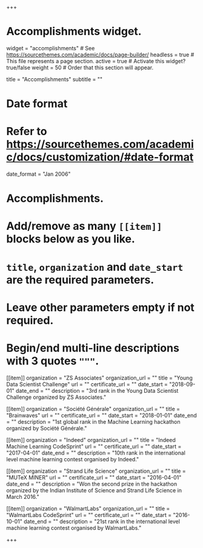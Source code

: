 +++
# Accomplishments widget.
widget = "accomplishments"  # See https://sourcethemes.com/academic/docs/page-builder/
headless = true  # This file represents a page section.
active = true  # Activate this widget? true/false
weight = 50  # Order that this section will appear.

title = "Accomplish&shy;ments"
subtitle = ""

# Date format
#   Refer to https://sourcethemes.com/academic/docs/customization/#date-format
date_format = "Jan 2006"

# Accomplishments.
#   Add/remove as many `[[item]]` blocks below as you like.
#   `title`, `organization` and `date_start` are the required parameters.
#   Leave other parameters empty if not required.
#   Begin/end multi-line descriptions with 3 quotes `"""`.

[[item]]
  organization = "ZS Associates"
  organization_url = ""
  title = "Young Data Scientist Challenge"
  url = ""
  certificate_url = ""
  date_start = "2018-09-01"
  date_end = ""
  description = "3rd rank in the Young Data Scientist Challenge organized by ZS Associates."

[[item]]
  organization = "Société Générale"
  organization_url = ""
  title = "Brainwaves"
  url = ""
  certificate_url = ""
  date_start = "2018-01-01"
  date_end = ""
  description = "1st global rank in the Machine Learning hackathon organized by Société Générale."

[[item]]
  organization = "Indeed"
  organization_url = ""
  title = "Indeed Machine Learning CodeSprint"
  url = ""
  certificate_url = ""
  date_start = "2017-04-01"
  date_end = ""
  description = "10th rank in the international level machine learning contest organised by Indeed."

[[item]]
  organization = "Strand Life Science"
  organization_url = ""
  title = "MUTeX MINER"
  url = ""
  certificate_url = ""
  date_start = "2016-04-01"
  date_end = ""
  description = "Won the second prize in the hackathon organized by the Indian Institute of Science and Strand Life Science in March 2016."

[[item]]
  organization = "WalmartLabs"
  organization_url = ""
  title = "WalmartLabs CodeSprint"
  url = ""
  certificate_url = ""
  date_start = "2016-10-01"
  date_end = ""
  description = "21st rank in the international level machine learning contest organised by WalmartLabs."


+++
